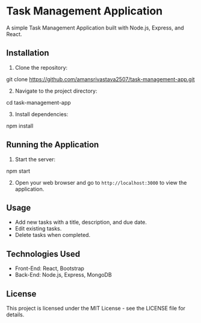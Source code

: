 # Task Management Application

A simple Task Management Application built with Node.js, Express, and React.

## Installation

1. Clone the repository:

git clone https://github.com/amansrivastava2507/task-management-app.git

2. Navigate to the project directory:

cd task-management-app

3. Install dependencies:

npm install


## Running the Application

1. Start the server:

npm start

2. Open your web browser and go to `http://localhost:3000` to view the application.

## Usage

- Add new tasks with a title, description, and due date.
- Edit existing tasks.
- Delete tasks when completed.

## Technologies Used

- Front-End: React, Bootstrap
- Back-End: Node.js, Express, MongoDB

## License

This project is licensed under the MIT License - see the LICENSE file for details.
